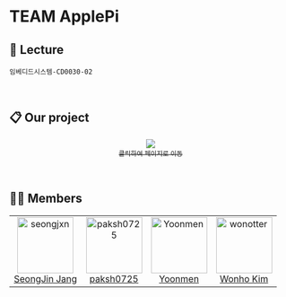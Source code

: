 # TEAM ApplePi

## 🏫 Lecture
`임베디드시스템-CD0030-02`

<br>

## 📋 Our project
<a href="https://github.com/kit-ApplePi/Smart-Fan">
  <p align="center">
      <img src="https://github.com/user-attachments/assets/6e9c6aea-2022-4481-916c-0083d1066ad0">
      <br><sub>클릭하여 페이지로 이동</sub>
  </p>
</a>

<br>

## 👨‍💻 Members
<table>
  <td align="center">
    <a href="https://github.com/seongjxn">
      <img src="https://avatars.githubusercontent.com/seongjxn" alt="seongjxn" width="100px;"><br>
      SeongJin Jang
    </a>
  </td>
  <td align="center">
    <a href="https://github.com/paksh0725">
      <img src="https://avatars.githubusercontent.com/paksh0725" alt="paksh0725" width="100px;"><br>
      paksh0725
    </a>
  </td>
  <td align="center">
    <a href="https://github.com/Yoon-men">
      <img src="https://avatars.githubusercontent.com/Yoon-men" alt="Yoonmen" width="100px;"><br>
      Yoonmen
    </a>
  </td>
  <td align="center">
    <a href="https://github.com/wonotter">
      <img src="https://avatars.githubusercontent.com/wonotter" alt="wonotter" width="100px;"><br>
      Wonho Kim
    </a>
  </td>
</table>
